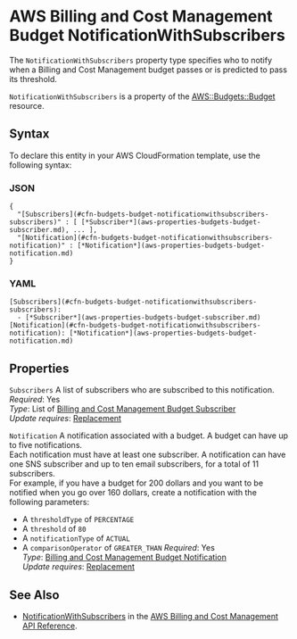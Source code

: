 # AWS Billing and Cost Management Budget NotificationWithSubscribers<a name="aws-properties-budgets-budget-notificationwithsubscribers"></a>

<a name="aws-properties-budgets-budget-notificationwithsubscribers-description"></a>The `NotificationWithSubscribers` property type specifies who to notify when a Billing and Cost Management budget passes or is predicted to pass its threshold\.

<a name="aws-properties-budgets-budget-notificationwithsubscribers-inheritance"></a> `NotificationWithSubscribers` is a property of the [AWS::Budgets::Budget](aws-resource-budgets-budget.md) resource\.

## Syntax<a name="aws-properties-budgets-budget-notificationwithsubscribers-syntax"></a>

To declare this entity in your AWS CloudFormation template, use the following syntax:

### JSON<a name="aws-properties-budgets-budget-notificationwithsubscribers-syntax.json"></a>

```
{
  "[Subscribers](#cfn-budgets-budget-notificationwithsubscribers-subscribers)" : [ [*Subscriber*](aws-properties-budgets-budget-subscriber.md), ... ],
  "[Notification](#cfn-budgets-budget-notificationwithsubscribers-notification)" : [*Notification*](aws-properties-budgets-budget-notification.md)
}
```

### YAML<a name="aws-properties-budgets-budget-notificationwithsubscribers-syntax.yaml"></a>

```
[Subscribers](#cfn-budgets-budget-notificationwithsubscribers-subscribers): 
  - [*Subscriber*](aws-properties-budgets-budget-subscriber.md)
[Notification](#cfn-budgets-budget-notificationwithsubscribers-notification): [*Notification*](aws-properties-budgets-budget-notification.md)
```

## Properties<a name="aws-properties-budgets-budget-notificationwithsubscribers-properties"></a>

`Subscribers`  <a name="cfn-budgets-budget-notificationwithsubscribers-subscribers"></a>
A list of subscribers who are subscribed to this notification\.  
 *Required*: Yes  
 *Type*: List of [Billing and Cost Management Budget Subscriber](aws-properties-budgets-budget-subscriber.md)  
 *Update requires*: [Replacement](using-cfn-updating-stacks-update-behaviors.md#update-replacement)

`Notification`  <a name="cfn-budgets-budget-notificationwithsubscribers-notification"></a>
A notification associated with a budget\. A budget can have up to five notifications\.   
Each notification must have at least one subscriber\. A notification can have one SNS subscriber and up to ten email subscribers, for a total of 11 subscribers\.   
For example, if you have a budget for 200 dollars and you want to be notified when you go over 160 dollars, create a notification with the following parameters:  
+ A `thresholdType` of `PERCENTAGE`
+ A `threshold` of `80`
+ A `notificationType` of `ACTUAL`
+ A `comparisonOperator` of `GREATER_THAN`
 *Required*: Yes  
 *Type*: [Billing and Cost Management Budget Notification](aws-properties-budgets-budget-notification.md)  
 *Update requires*: [Replacement](using-cfn-updating-stacks-update-behaviors.md#update-replacement)

## See Also<a name="aws-properties-budgets-budget-notificationwithsubscribers-seealso"></a>
+ [NotificationWithSubscribers](http://docs.aws.amazon.com/aws-cost-management/latest/APIReference/API_budgets_NotificationWithSubscribers.html) in the [AWS Billing and Cost Management API Reference](http://docs.aws.amazon.com/aws-cost-management/latest/APIReference/Welcome.html)\. 